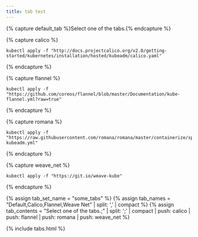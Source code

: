 ```yaml
---
title: tab test
---
```

{% capture default_tab %}Select one of the tabs.{% endcapture %}

{% capture calico %}
```shell
kubectl apply -f "http://docs.projectcalico.org/v2.0/getting-started/kubernetes/installation/hosted/kubeadm/calico.yaml"
```
{% endcapture %}

{% capture flannel %}
```shell
kubectl apply -f "https://github.com/coreos/flannel/blob/master/Documentation/kube-flannel.yml?raw=true"
```
{% endcapture %}

{% capture romana %}
```shell
kubectl apply -f "https://raw.githubusercontent.com/romana/romana/master/containerize/specs/romana-kubeadm.yml"
```
{% endcapture %}

{% capture weave_net %}
```shell
kubectl apply -f "https://git.io/weave-kube"
```
{% endcapture %}

{% assign tab_set_name = "some_tabs" %}
{% assign tab_names = "Default,Calico,Flannel,Weave Net" | split: ',' | compact %}
{% assign tab_contents = "Select one of the tabs.;" | split: ';' | compact | push: calico | push: flannel | push: romana | push: weave_net %}

{% include tabs.html %}
